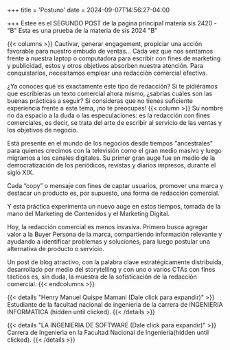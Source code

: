 +++
title = 'Postuno'
date = 2024-09-07T14:56:27-04:00

+++
Estee es el SEGUNDO POST  de la pagina principal
materia sis 2420 - "B"
    Esta es una prueba de la materia de sis 2024 "B"

{{< columns >}}
Cautivar, generar engagement, propiciar una acción favorable para nuestro embudo de ventas... Cada vez que nos sentamos frente a nuestra laptop o computadora para escribir con fines de marketing y publicidad, estos y otros objetivos absorben nuestra atención. Para conquistarlos, necesitamos emplear una redacción comercial efectiva.

¿Ya conoces qué es exactamente este tipo de redacción? Si te pidiéramos que escribieras un texto comercial ahora mismo, ¿sabrías cuáles son las buenas prácticas a seguir? Si consideras que no tienes suficiente experiencia frente a este tema, ¡no te preocupes!
{{< column >}}
Su nombre no da espacio a la duda o las especulaciones: es la redacción con fines comerciales, es decir, se trata del arte de escribir al servicio de las ventas y los objetivos de negocio.

Está presente en el mundo de los negocios desde tiempos "ancestrales" para quienes crecimos con la televisión como el gran medio masivo y luego migramos a los canales digitales. Su primer gran auge fue en medio de la democratización de los periódicos, revistas y diarios impresos, durante el siglo XIX.

Cada “copy” o mensaje con fines de captar usuarios, promover una marca y destacar un producto es, por supuesto, una forma de redacción comercial.

Y esta práctica experimenta un nuevo auge en estos tiempos, tomada de la mano del Marketing de Contenidos y el Marketing Digital.

Hoy, la redacción comercial es menos invasiva. Primero busca agregar valor a la Buyer Persona de la marca, compartiendo información relevante y ayudando a identificar problemas y soluciones, para luego postular una alternativa de producto o servicio.

Un post de blog atractivo, con la palabra clave estratégicamente distribuida, desarrollado por medio del storytelling y con uno o varios CTAs con fines tácticos es, sin duda, la muestra de la sofisticación de la redacción comercial.
{{< endcolumns >}}


{{< details "Henry Manuel Quispe Mamani (Dale click para expandir)" >}}
Estudiante de la facultad nacional de ingenieria de la carrera de INGENIERIA INFORMATICA (hidden until clicked).
{{< /details >}}

{{< details "LA INGENIERIA DE SOFTWARE (Dale click para expandir)" >}}
Carrera de Ingenieria en la Facultad Nacional de Ingenieria(hidden until clicked).
{{< /details >}}